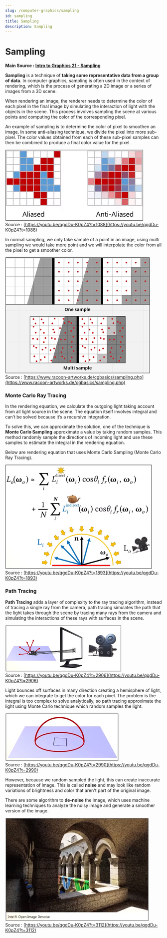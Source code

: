 ```yaml
---
slug: /computer-graphics/sampling
id: sampling
title: Sampling
description: Sampling
---
```


# Sampling

**Main Source : [Intro to Graphics 21 - Sampling](https://youtu.be/qgdDu-K0pZ4)**

**Sampling** is a technique of **taking some representative data from a group of data**. In computer graphics, sampling is often used in the context of rendering, which is the process of generating a 2D image or a series of images from a 3D scene.

When rendering an image, the renderer needs to determine the color of each pixel in the final image by simulating the interaction of light with the objects in the scene. This process involves sampling the scene at various points and computing the color of the corresponding pixel.

An example of sampling is to determine the color of pixel to smoothen an image. In some anti-aliasing technique, we divide the pixel into more sub-pixel. The color values obtained from each of these sub-pixel samples can then be combined to produce a final color value for the pixel.

![Comparison of pixelated aliased triangle and a more smoother anti-aliased triangle](./anti-aliasing-sampling.png)  
Source : [https://youtu.be/qgdDu-K0pZ4?t=1088](https://youtu.be/qgdDu-K0pZ4?t=1088)

In normal sampling, we only take sample of a point in an image, using multi sampling we would take more point and we will interpolate the color from all the pixel to get a smoother color.

![Comparing single sample and multi sample taking more than one sample on each pixel](./multi-pixel-sampling.png)  
Source : [https://www.racoon-artworks.de/cgbasics/sampling.php](https://www.racoon-artworks.de/cgbasics/sampling.php)

### Monte Carlo Ray Tracing

In the rendering equation, we calculate the outgoing light taking account from all light source in the scene. The equation itself involves integral and can’t be solved because it’s a recursive integration.

To solve this, we can approximate the solution, one of the technique is **Monte Carlo Sampling** approximate a value by taking random samples. This method randomly sample the directions of incoming light and use these samples to estimate the integral in the rendering equation.

Below are rendering equation that uses Monte Carlo Sampling (Monte Carlo Ray Tracing).

![Equation of monte carlo sampling taking only few outgoing light source](./monte-carlo-rendering-equation.png)  
Source : [https://youtu.be/qgdDu-K0pZ4?t=1893](https://youtu.be/qgdDu-K0pZ4?t=1893)

### Path Tracing

**Path Tracing** adds a layer of complexity to the ray tracing algorithm, instead of tracing a single ray from the camera, path tracing simulates the path that the light takes through the scene by tracing many rays from the camera and simulating the interactions of these rays with surfaces in the scene.

![A few ray comes from camera and bounces from a plane](./path-tracing.png)  
Source : [https://youtu.be/qgdDu-K0pZ4?t=2906](https://youtu.be/qgdDu-K0pZ4?t=2906)

Light bounces off surfaces in many direction creating a hemisphere of light, which we can integrate to get the color for each pixel. The problem is the integral is too complex to solve analytically, so path tracing approximate the light using Monte Carlo technique which random samples the light.

![Light bouncing creates hemisphere of light](./hemisphere-of-light.png)  
Source : [https://youtu.be/qgdDu-K0pZ4?t=2990](https://youtu.be/qgdDu-K0pZ4?t=2990)

However, because we random sampled the light, this can create inaccurate representation of image. This is called **noise** and may look like random variations of brightness and color that aren't part of the original image.

There are some algorithm to **de-noise** the image, which uses machine learning techniques to analyze the noisy image and generate a smoother version of the image.

![A noised images](./noised-image.png)  
Source : [https://youtu.be/qgdDu-K0pZ4?t=3112](https://youtu.be/qgdDu-K0pZ4?t=3112)
